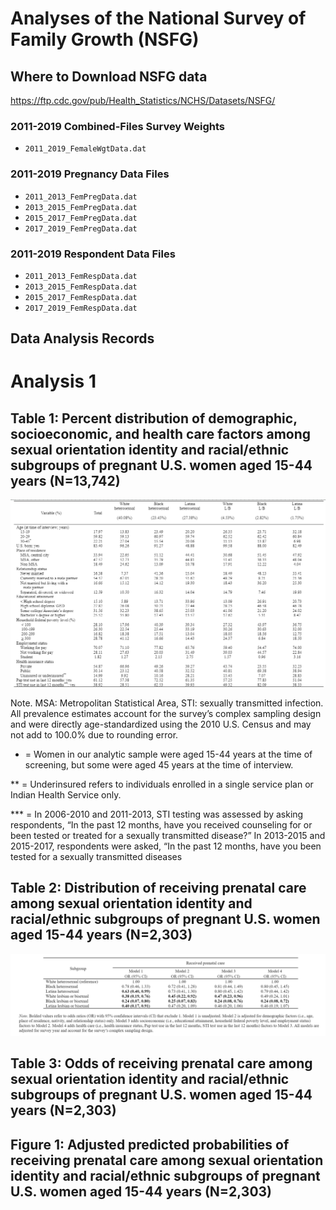 # Analyses of the National Survey of Family Growth (NSFG)

## Where to Download NSFG data
https://ftp.cdc.gov/pub/Health_Statistics/NCHS/Datasets/NSFG/

### 2011-2019 Combined-Files Survey Weights 
- `2011_2019_FemaleWgtData.dat`

### 2011-2019 Pregnancy Data Files
- `2011_2013_FemPregData.dat`
- `2013_2015_FemPregData.dat`
- `2015_2017_FemPregData.dat`
- `2017_2019_FemPregData.dat`

### 2011-2019 Respondent Data Files
- `2011_2013_FemRespData.dat`
- `2013_2015_FemRespData.dat`
- `2015_2017_FemRespData.dat`
- `2017_2019_FemRespData.dat`

## Data Analysis Records

# Analysis 1

## Table 1: Percent distribution of demographic, socioeconomic, and health care factors among sexual orientation identity and racial/ethnic subgroups of pregnant U.S. women aged 15-44 years (N=13,742)
![table1](https://github.com/brown-mheal/nsfg_sun_agenor/blob/f64f6ab8871cc83ab125fdc8db9801124ea7d51c/agenor_table1.png)

Note. MSA: Metropolitan Statistical Area, STI: sexually transmitted infection. All prevalence estimates account for the survey’s complex sampling design and were directly age-standardized using the 2010 U.S. Census and may not add to 100.0% due to rounding error.
  
* = Women in our analytic sample were aged 15-44 years at the time of screening, but some were aged 45 years at the time of interview.

** = Underinsured refers to individuals enrolled in a single service plan or Indian Health Service only.

*** = In 2006-2010 and 2011-2013, STI testing was assessed by asking respondents, “In the past 12 months, have you received counseling for or been tested or treated for a sexually transmitted disease?” In 2013-2015 and 2015-2017, respondents were asked, “In the past 12 months, have you been tested for a sexually transmitted diseases

## Table 2: Distribution of receiving prenatal care among sexual orientation identity and racial/ethnic subgroups of pregnant U.S. women aged 15-44 years (N=2,303)
![table2](https://github.com/brown-mheal/nsfg_sun_agenor/blob/8259f985715d8bca85d1f4a2811b6c949bcfc3be/agenor_table2.png)

## Table 3: Odds of receiving prenatal care among sexual orientation identity and racial/ethnic subgroups of pregnant U.S. women aged 15-44 years (N=2,303)

## Figure 1: Adjusted predicted probabilities of receiving prenatal care among sexual orientation identity and racial/ethnic subgroups of pregnant U.S. women aged 15-44 years (N=2,303)
